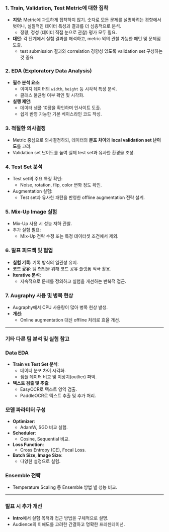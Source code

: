 ### 1. **Train, Validation, Test Metric에 대한 집착**

- **지양**: Metric에 과도하게 집착하지 않기. 숫자로 모든 문제를 설명하려는 경향에서 벗어나, 실질적인 데이터 특성과 결과를 더 심층적으로 분석.
    - 정량, 정성 (데이터 직접 눈으로 관찰) 평가 모두 필요.
- **대안**: 각 단계에서 실험 결과를 해석하고, metric 외의 관찰 가능한 패턴 및 문제점 도출.
    - test submission 결과와 correlation 경향성 있도록 validation set 구성하는 것 중요

### 2. **EDA (Exploratory Data Analysis)**

- **필수 분석 요소**:
    - 이미지 데이터의 `width`, `height` 등 시각적 특성 분석.
    - 클래스 불균형 여부 확인 및 시각화.
- **실행 제안**:
    - 데이터 샘플 10장을 확인하며 인사이트 도출.
    - 쉽게 반영 가능한 기본 베이스라인 코드 작성.

### 3. **적절한 의사결정**

- Metric 중심으로 의사결정하되, 데이터의 **분포 차이**와 **local validation set 난이도**를 고려.
- Validation set 난이도를 높여 실제 test set과 유사한 환경을 조성.

### 4. **Test Set 분석**

- Test set의 주요 특징 확인:
    - Noise, rotation, flip, color 변화 정도 확인.
- Augmentation 실험:
    - Test set과 유사한 패턴을 반영한 offline augmentation 전략 설계.

### 5. **Mix-Up Image 실험**

- Mix-Up 사용 시 성능 저하 관찰.
- 추가 실험 필요:
    - Mix-Up 전략 수정 또는 특정 데이터셋 조건에서 제외.

### 6. **발표 피드백 및 협업**

- **실험 기록**: 기록 방식의 일관성 유지.
- **코드 공유**: 팀 협업을 위해 코드 공유 플랫폼 적극 활용.
- **Iterative 분석**:
    - 지속적으로 문제를 정의하고 실험을 개선하는 반복적 접근.

### 7. **Augraphy 사용 및 병목 현상**

- Augraphy에서 CPU 사용량이 많아 병목 현상 발생.
- **개선**:
    - Online augmentation 대신 offline 처리로 효율 개선.

---

### 기타 다른 팀 분석 및 실험 참고

### Data EDA

- **Train vs Test Set 분석**:
    - 데이터 분포 차이 시각화.
    - 샘플 데이터 비교 및 이상치(outlier) 파악.
- **텍스트 검출 및 추출**:
    - EasyOCR로 텍스트 영역 검출.
    - PaddleOCR로 텍스트 추출 및 추가 처리.

### 모델 파라미터 구성

- **Optimizer**:
    - AdamW, SGD 비교 실험.
- **Scheduler**:
    - Cosine, Sequential 비교.
- **Loss Function**:
    - Cross Entropy (CE), Focal Loss.
- **Batch Size, Image Size**:
    - 다양한 설정으로 실험.

### Ensemble 전략

- Temperature Scaling 등 Ensemble 방법 별 성능 비교.

---

### 발표 시 추가 개선

- **Intro**에서 실험 목적과 접근 방법을 구체적으로 설명.
- Audience의 이해도를 고려한 간결하고 명확한 프레젠테이션.